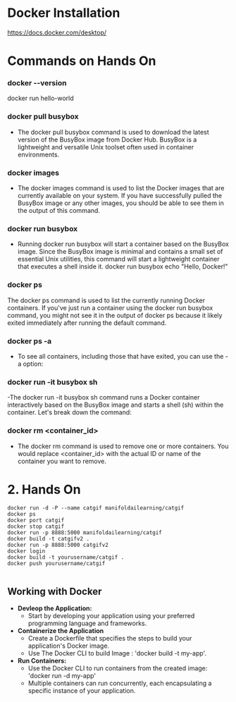 # Docker Installation

https://docs.docker.com/desktop/

# Commands on Hands On

### docker --version
docker run hello-world
### docker pull busybox
- The docker pull busybox command is used to download the latest version of the BusyBox image from Docker Hub. BusyBox is a lightweight and     versatile Unix toolset often used in container environments.
### docker images
 - The docker images command is used to list the Docker images that are currently available on your system. If you have successfully pulled the BusyBox image or any other images, you should be able to see them in the output of this command.
### docker run busybox
- Running docker run busybox will start a container based on the BusyBox image. Since the BusyBox image is minimal and contains a small set of essential Unix utilities, this command will start a lightweight container that executes a shell inside it.
docker run busybox echo "Hello, Docker!"
### docker ps
The docker ps command is used to list the currently running Docker containers. If you've just run a container using the docker run busybox command, you might not see it in the output of docker ps because it likely exited immediately after running the default command.
### docker ps -a
- To see all containers, including those that have exited, you can use the -a option:
### docker run -it busybox sh
-The docker run -it busybox sh command runs a Docker container interactively based on the BusyBox image and starts a shell (sh) within the container. Let's break down the command:
### docker rm <container_id>
- The docker rm command is used to remove one or more containers. You would replace <container_id> with the actual ID or name of the container you want to remove.


# 2. Hands On


```
docker run -d -P --name catgif manifoldailearning/catgif
docker ps
docker port catgif
docker stop catgif
docker run -p 8888:5000 manifoldailearning/catgif
docker build -t catgifv2 .
docker run -p 8888:5000 catgifv2
docker login
docker build -t yourusername/catgif .
docker push yourusername/catgif


```
## Working with Docker 
- **Devleop the Application:**
   - Start by developing your application using your preferred programming language and frameworks.
- **Containerize the Application**
   - Create a Dockerfile that specifies the steps to build your application's Docker image.
   - Use The Docker CLI to build Image : 'docker build -t my-app'.
 - **Run Containers:**
     -  Use the Docker CLI to run containers from the created image: 'docker run -d my-app'
     -  Multiple containers can run concurrently, each encapsulating a specific instance of your application.


